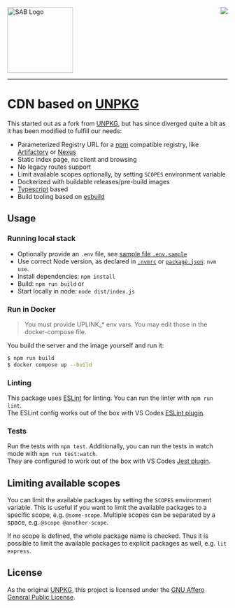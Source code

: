 <img src="https://github.com/sab-sachsen/cdn/raw/main/public/logo.svg" alt="SAB Logo" width="150px">

<img align="right" src="https://github.com/sab-sachsen/cdn/actions/workflows/workflow.yml/badge.svg">

---

# CDN based on [UNPKG](https://github.com/mjackson/unpkg)

This started out as a fork from [UNPKG](https://github.com/mjackson/unpkg),
but has since diverged quite a bit as it has been modified to fulfill our needs:

- Parameterized Registry URL for a [npm](https://www.npmjs.com/) compatible registry, like [Artifactory](https://www.jfrog.com/confluence/display/JFROG/JFrog+Artifactory) or [Nexus](https://www.sonatype.com/products/nexus-repository)
- Static index page, no client and browsing
- No legacy routes support
- Limit available scopes optionally, by setting `SCOPES` environment variable
- Dockerized with buildable releases/pre-build images
- [Typescript](https://www.typescriptlang.org/) based
- Build tooling based on [esbuild](https://esbuild.github.io/)

## Usage

### Running local stack

- Optionally provide an `.env` file, see [sample file `.env.sample`](.env.sample)
- Use correct Node version, as declared in [`.nvmrc`](.nvmrc) or [`package.json`](package.json): `nvm use`.
- Install dependencies: `npm install`
- Build: `npm run build` or
- Start locally in node: `node dist/index.js`

### Run in Docker

> You must provide UPLINK_* env vars. You may edit those in the docker-compose file.

You build the server and the image yourself and run it:

```bash
$ npm run build
$ docker compose up --build
```

### Linting

This package uses [ESLint](https://eslint.org/) for linting. You can run the linter with `npm run lint`.\
The ESLint config works out of the box with VS Codes [ESLint plugin](https://marketplace.visualstudio.com/items?itemName=dbaeumer.vscode-eslint).

### Tests

Run the tests with `npm test`. Additionally, you can run the tests in watch mode with `npm run test:watch`.\
They are configured to work out of the box with VS Codes [Jest plugin](https://marketplace.visualstudio.com/items?itemName=Orta.vscode-jest).

## Limiting available scopes

You can limit the available packages by setting the `SCOPES` environment variable. This is useful if you want to limit the available packages to a specific scope, e.g. `@some-scope`. Multiple scopes can be separated by a space, e.g. `@scope @another-scope`.

If no scope is defined, the whole package name is checked. Thus it is possible to limit the available packages to explicit packages as well, e.g. `lit express`.

## License

As the original [UNPKG](https://github.com/mjackson/unpkg), this project is licensed under the [GNU Affero General Public License](LICENSE).
